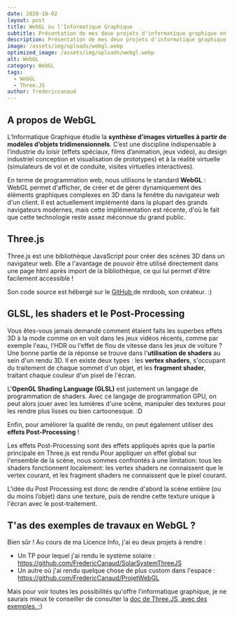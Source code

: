 ```yaml
---
date: 2020-10-02
layout: post
title: WebGL ou l'Informatique Graphique
subtitle: Présentation de mes deux projets d'informatique graphique en Three.JS
description: Présentation de mes deux projets d'informatique graphique en Three.JS
image: /assets/img/uploads/webgl.webp
optimized_image: /assets/img/uploads/webgl.webp
alt: WebGL
category: WebGL
tags:
  - WebGL
  - Three.JS
author: fredericcanaud
---
```


## A propos de WebGL

L’Informatique Graphique étudie la **synthèse d’images virtuelles à partir de modèles d’objets tridimensionnels**. C’est une discipline indispensable à l’industrie du loisir (effets spéciaux, films d’animation, jeux vidéo), au design industriel conception et visualisation de prototypes) et à la réalité virtuelle (simulateurs de vol et de conduite, visites virtuelles interactives).

En terme de programmation web, nous utilisons le standard **WebGL** : WebGL permet d'afficher, de créer et de gérer dynamiquement des éléments graphiques complexes en 3D dans la fenêtre du navigateur web d'un client. Il est actuellement implémenté dans la plupart des grands navigateurs modernes, mais cette implémentation est récente, d'où le fait que cette technologie reste assez méconnue du grand public.

## Three.js

Three.js est une bibliothèque JavaScript pour créer des scènes 3D dans un navigateur web. Elle a l'avantage de pouvoir être utilisé directement dans une page html après import de la bibliothèque, ce qui lui permet d'être facilement accessible !

Son code source est hébergé sur le <a href="https://github.com/mrdoob/three.js/"> GitHub  </a> de mrdoob, son créateur. :)

## GLSL, les shaders et le Post-Processing

Vous êtes-vous jamais demandé comment étaient faits les superbes effets 3D à la mode comme on en voit dans les jeux vidéos récents, comme par exemple l'eau, l'HDR ou l'effet de flou de vitesse dans les jeux de voiture ?
Une bonne partie de la réponse se trouve dans l'**utilisation de shaders** au sein d'un rendu 3D. Il en existe deux types : les **vertex shaders**, s'occupant du traitement de chaque sommet d'un objet, et les **fragment shader**, traitant chaque couleur d'un pixel de l'écran.

L'**OpenGL Shading Language (GLSL)** est justement un langage de programmation de shaders.
Avec ce langage de programmation GPU, on peut alors jouer avec les lumières d'une scène, manipuler des textures pour les rendre plus lisses ou bien cartoonesque. :D

Enfin, pour améliorer la qualité de rendu, on peut également utiliser des **effets Post-Processing** !

Les effets Post-Processing sont des effets appliqués après que la partie principale en Three.js est rendu
Pour appliquer un effet global sur l'ensemble de la scène, nous sommes confrontés à une limitation: tous les shaders fonctionnent localement: les vertex shaders ne connaissent que le vertex courant, et les fragment shaders ne connaissent que le pixel courant.

L'idée du Post Processing est donc de rendre d'abord la scène entière (ou du moins l’objet) dans une texture, puis de rendre cette texture unique à l'écran avec le post-traitement.

## T'as des exemples de travaux en WebGL ?

Bien sûr ! Au cours de ma Licence Info, j'ai eu deux projets à rendre :

- Un TP pour lequel j'ai rendu le système solaire : <a href="https://github.com/FredericCanaud/SolarSystemThreeJS"> https://github.com/FredericCanaud/SolarSystemThreeJS </a>
- Un autre où j'ai rendu quelque chose de plus custom dans l'espace : <a href="https://github.com/FredericCanaud/ProjetWebGL"> https://github.com/FredericCanaud/ProjetWebGL </a>

Mais pour voir toutes les possibilités qu'offre l'informatique graphique, je ne saurais mieux te conseiller de consulter la <a href="https://threejs.org/examples/#webgl_animation_cloth"> doc de Three.JS, avec des exemples. </a> ;)
